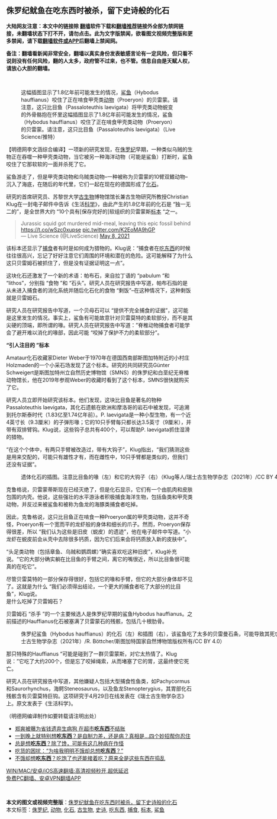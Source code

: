  <h2>侏罗纪鱿鱼在吃东西时被杀，留下史诗般的化石</h2> <p class="notice"><b>大陆网友注意：本文中的链接除 <a href="https://github.com/bannedbook/fanqiang" >翻墙</a>软件下载和<a href="https://github.com/killgcd/justmysocks/blob/master/README.md">翻墙推荐</a>链接外全部为禁网链接，未翻墙状态下打不开，请勿点击。此为文字版禁闻，欲看图文视频完整版和更多禁闻，请下载<a href="https://github.com/bannedbook/fanqiang">翻墙软件或APP</a>后翻墙上禁闻网。</p><p>备注：翻墙看新闻非常安全，翻墙以真实身份发表敏感言论有一定风险，但只看不说则没有任何风险，翻的人太多，政府管不过来，也不管。信息自由是天赋人权，请放心大胆的翻墙。</b></p>  <div class="entry"> <br /> <figure><a href="https://i0.wp.com/upload-images-bucket-v64rleca837do.s3.eu-west-1.amazonaws.com/wp-content/uploads/2021/05/08150642/%E6%9C%AA%E6%A0%87%E9%A2%98-1-44.jpg?fit=860%2C484&#038;ssl=1" data-caption="这幅插图显示了1.8亿年前可能发生的情况，鲨鱼（Hybodus hauffianus）咬住了正在啃食甲壳类动物（Proeryon）的贝雷蒙。请注意，这只比目鱼（Passaloteuthis laevigata）将甲壳类动物蜕变的外骨骼抱在怀里这幅插图显示了1.8亿年前可能发生的情况，鲨鱼（Hybodus hauffianus）咬住了正在啃食甲壳类动物（Proeryon）的贝雷蒙。请注意，这只比目鱼（Passaloteuthis laevigata）（Live Science/推特）"></a><figcaption class="wp-caption-text">这幅插图显示了1.8亿年前可能发生的情况，<a href="https://www.bannedbook.org/bnews/tag/%e9%b2%a8%e9%b1%bc/" class="st_tag internal_tag" rel="tag" title="标签 鲨鱼 下的日志">鲨鱼</a>（Hybodus hauffianus）咬住了正在啃食甲壳类<a href="https://www.bannedbook.org/bnews/tag/%e5%8a%a8%e7%89%a9/" class="st_tag internal_tag" rel="tag" title="标签 动物 下的日志">动物</a>（Proeryon）的贝雷蒙。请注意，这只比目鱼（Passaloteuthis laevigata）将甲壳类动物蜕变的外骨骼抱在怀里这幅插图显示了1.8亿年前可能发生的情况，鲨鱼（Hybodus hauffianus）咬住了正在啃食甲壳类动物（Proeryon）的贝雷蒙。请注意，这只比目鱼（Passaloteuthis laevigata）（Live Science/推特）</figcaption></figure> <p>【明德网李文涵综合编译】一项新的研究发现，在<a href="https://www.bannedbook.org/bnews/tag/%E4%BE%8F%E7%BD%97%E7%BA%AA/" class="st_tag internal_tag" rel="tag" title="标签 侏罗纪 下的日志">侏罗纪</a>早期，一种类似乌贼的生物正在吞噬一种甲壳类动物，当它被另一种海洋动物（可能是鲨鱼）打断时，鲨鱼咬住了它那软软的一面并杀死了它。</p> <p>鲨鱼游走了，但是甲壳类动物和乌贼类动物&#8211;一种被称为贝雷蒙的10臂双鳍动物&#8211;沉入了海底，在随后的年代里，它们一起在现在的德国形成了<a href="https://www.bannedbook.org/bnews/tag/%e5%8c%96%e7%9f%b3/" class="st_tag internal_tag" rel="tag" title="标签 化石 下的日志">化石</a>。</p> <p>研究的首席研究员、苏黎世大学<a href="https://www.bannedbook.org/bnews/tag/%E5%8F%A4%E7%94%9F%E7%89%A9/" class="st_tag internal_tag" rel="tag" title="标签 古生物 下的日志">古生物</a>博物馆馆长兼古生物研究所教授Christian Klug在一封电子邮件中告诉《生活<span class='wp_keywordlink'><a href="https://www.bannedbook.org/forum11/topic309.html" title="禁片：“科学”的棍子" target="_blank">科学</a></span>》，由此产生的1.8亿年前的化石是 &#8220;独一无二的&#8221;，是全世界大约 &#8220;10个具有[保存完好的]软组织的贝雷蒙斯<a href="https://www.bannedbook.org/bnews/tag/%E6%A0%87%E6%9C%AC/" class="st_tag internal_tag" rel="tag" title="标签 标本 下的日志">标本</a> &#8220;之一。</p> <blockquote class="twitter-tweet" data-width="550" data-dnt="true"> Jurassic squid got murdered mid-meal, leaving this epic fossil behind <a href="https://t.co/wSzc0xupse">https://t.co/wSzc0xupse</a> <a href="https://t.co/K2EoMA9hGP">pic.twitter.com/K2EoMA9hGP</a><br/> &mdash; Live Science (@LiveScience) <a href="https://twitter.com/LiveScience/status/1391034794109145089?ref_src=twsrc%5Etfw">May 8, 2021</a><br/> </blockquote> <p>该标本还显示了<a href="https://www.bannedbook.org/bnews/tag/%E6%8D%95%E9%A3%9F/" class="st_tag internal_tag" rel="tag" title="标签 捕食 下的日志">捕食</a>者有时是如何成为猎物的。Klug说：“捕食者在<a href="https://www.bannedbook.org/bnews/tag/%E5%90%83%E4%B8%9C%E8%A5%BF/" class="st_tag internal_tag" rel="tag" title="标签 吃东西 下的日志">吃东西</a>的时候往往很高兴，忘记了好好注意它们周围的环境和潜在的危险。这可能解释了为什么这只贝雷姆石被抓住了，但是没有证据证明这一点”。</p> <p>这块化石还激发了一个新的术语：帕布石，来自拉丁语的 “pabulum &#8220;和 &#8220;lithos”，分别指 “食物 ”和 “石头”。研究人员在研究报告中写道，帕布石指的是从未进入捕食者的消化系统并随后化石化的食物 “剩饭”&#8211;在这种情况下，这种剩饭就是贝雷姆石。</p>  <p>研究人员在研究报告中写道，一个贝母石可以 &#8220;提供不完全捕食的证据&#8221;，这可能是这里发生的情况。事实上，鲨鱼有可能故意针对贝雷莫特的柔软部分，而不是其尖硬的顶端，即所谓的喙。研究人员在研究报告中写道：&#8221;脊椎动物捕食者可能学会了避开难以消化的喙部，因此可能 &#8220;咬掉了保护不力的柔软部分&#8221;。</p> <p><strong>“引人注目的 ”标本</strong></p> <p>Amataur化石收藏家Dieter Weber于1970年在德国西南部斯图加特附近的小村庄Holzmaden的一个小采石场发现了这个标本。研究的共同研究员Günter Schweigert是斯图加特州立自然历史博物馆（SMNS）的侏罗纪和白垩纪无脊椎动物馆长，他在2019年参观Weber的收藏时看到了这个标本，SMNS很快就购买了它。</p> <p>研究人员立即开始研究该标本。他们发现，这块比目鱼是著名的物种Passaloteuthis laevigata，其化石遗骸在欧洲和摩洛哥的岩石中被发现，可追溯到托尔斯泰时代（1.83亿至1.74亿年前）。P. laevigata是一种小型生物，有一个近4英寸长（9.3厘米）的子弹形喙；它的10只手臂每只都长达3.5英寸（9厘米），并带有双排臂钩。Klug说，这些钩子总共有400个，可以帮助P. laevigata抓住湿滑的猎物。</p> <p>“在这个个体中，有两只手臂被改造过，带有大钩子”，Klug指出，“我们猜测这些是用来交配的，可能只有雄性才有，而在雌性中，10只手臂都是类似的，但我们还没有证据”。</p>  <figure id="attachment_35708" aria-describedby="caption-attachment-35708" style="width: 924px" class="wp-caption alignnone"><figcaption id="caption-attachment-35708" class="wp-caption-text">遗体化石的插图。注意比目鱼的喙（左）和它的大钩子（右）（Klug等人/瑞士古生物学杂志（2021年）/CC BY 4.0）)</figcaption></figure> <p>克鲁格说，贝雷蒙蒂斯现在已经灭绝了，但是化石显示，它们有一个由肌肉和皮肤包围的内壳。他说，这些强壮的水平游泳者积极捕食海洋生物，包括鱼类和甲壳类动物，并反过来被鲨鱼和被称为鱼龙的海豚类捕食者吃掉。</p> <p>因此，克鲁格说，这只比目鱼正在啃食一种Proeryon属的甲壳类动物，这并不奇怪，Proeryon有一个宽而平的龙虾般的身体和细长的爪子。然而，Proeryon保存得很差，所以 “我们认为这些是旧皮（蜕皮）的遗迹”，他在电子邮件中写道。“小龙虾在蜕皮前会从壳中去除很多钙质，因为它们后来会将钙质放入新的皮肤中”。</p> <p>“头足类动物（包括章鱼、乌贼和鹦鹉螺）&#8221;确实喜欢吃这种旧皮”，Klug补充说。“它的大部分确实躺在比目鱼的手臂之间，离它的嘴很近，所以比目鱼很可能真的在吃它”。</p> <p>尽管贝雷莫特的一部分保存得很好，包括它的喙和手臂，但它的大部分身体却不见了。这就是为什么 “我们必须得出结论，一个更大的捕食者吃了大部分的比目鱼”，Klug说。<br /> 是什么吃掉了贝雷姆石？</p> <p>贝雷姆石 “杀手 ”的一个主要候选人是侏罗纪早期的鲨鱼Hybodus hauffianus。之前描述的Hauffianus化石被塞满了贝雷蒙石的残骸，包括几十根肋骨。</p>  <figure id="attachment_35709" aria-describedby="caption-attachment-35709" style="width: 970px" class="wp-caption alignnone"><figcaption id="caption-attachment-35709" class="wp-caption-text">侏罗纪鲨鱼（Hybodus hauffianus）的化石（左）和插图（右），该鲨鱼吃了太多的贝雷曼石条，可能导致其死亡。注意（C）放大了的岩浆图（Klug等人/瑞士古生物学杂志（2021年）/R. Böttcher/斯图加特国家自然博物馆版权所有/CC BY 4.0）</figcaption></figure> <p>那只特殊的Hauffianus &#8220;可能是碰到了一群贝雷蒙斯，对它太热情了。Klug说：&#8221;它吃了大约200个，但是忘了咬掉绳索，从而堵塞了它的胃，这最终使它死亡。</p> <p>研究人员在研究报告中写道，其他嫌疑人包括大型捕食性鱼类，如Pachycormus和Saurorhynchus，海鳄Steneosaurus，以及鱼龙Stenopterygius，其胃部化石残骸含有贝雷莫特巨钩。这项研究于4月29日在线发表在《瑞士古生物学杂志》上。原文发表于《生活科学》。</p> <p>（明德网编译制作如要转载请注明出处）</p> <ul class='op-related-articles' title='相关阅读'> <li><a href='https://www.bannedbook.org/bnews/yule/20210427/1534452.html' target='_blank'>郑爽被曝为省钱遗弃生病狗 在超市<b>吃东西</b>不结账</a></li> <li><a href='https://www.bannedbook.org/bnews/health/20210211/1485522.html' target='_blank'>一到晚上就特别想<b>吃东西</b>？是自制力差，还是病？真相是…四个妙招帮你忍住</a></li> <li><a href='https://www.bannedbook.org/bnews/comments/20210114/1467507.html' target='_blank'>总是想<b>吃东西</b>？除了馋，可能有这几种病在作怪</a></li> <li><a href='https://www.bannedbook.org/bnews/health/20201124/1436109.html' target='_blank'>吃货的困扰：“为啥我明明不饿却总想<b>吃东西</b>？”</a></li> <li><a href='https://www.bannedbook.org/bnews/health/20201017/1415384.html' target='_blank'>不饿却想<b>吃东西</b>？吃饱了也还能接着吃？原来全是这些东西在捣乱</a></li> </ul> <p class="texttj"> <a href="https://github.com/bannedbook/fanqiang/wiki/V2ray%E6%9C%BA%E5%9C%BA" target="_blank">WIN/MAC/安卓/iOS高速翻墙:高清视频秒开,超低延迟</a><br/> <a href="https://github.com/bannedbook/fanqiang/wiki/%E7%A6%81%E9%97%BB%E7%BD%91%E5%AE%89%E5%8D%93%E7%BF%BB%E5%A2%99%E6%96%B0%E9%97%BBAPP" target="_blank">免费PC翻墙、安卓VPN翻墙APP</a></p><div id="archive-pix-1" class="banner-ads"> <!-- AuctionX Display platform tag START --> <div id="26318x728x90x621x_ADSLOT1" clicktrack="%%CLICK_URL_ESC%%"></div> <!-- AuctionX Display platform tag END --> </div> <div id="archive-pix-2" class="banner-ads"> <!-- AuctionX Display platform tag START --> <div id="26315x300x250x621x_ADSLOT1" clicktrack="%%CLICK_URL_ESC%%"></div> <!-- AuctionX Display platform tag END --> </div><p>&nbsp;</p> <a name='sharetosocial'></a>       <div><b>本文的图文或视频完整版</b>：<a href='https://www.bannedbook.org/bnews/comments/20210509/1542480.html'>侏罗纪鱿鱼在吃东西时被杀，留下史诗般的化石</a></div>  </div><!--END ENTRY--> <div class="postfooter"> <div>本文标签：<a href="https://www.bannedbook.org/bnews/tag/%E4%BE%8F%E7%BD%97%E7%BA%AA/" rel="tag">侏罗纪</a>, <a href="https://www.bannedbook.org/bnews/tag/%e5%8a%a8%e7%89%a9/" rel="tag">动物</a>, <a href="https://www.bannedbook.org/bnews/tag/%e5%8c%96%e7%9f%b3/" rel="tag">化石</a>, <a href="https://www.bannedbook.org/bnews/tag/%E5%8F%A4%E7%94%9F%E7%89%A9/" rel="tag">古生物</a>, <a href="https://www.bannedbook.org/bnews/tag/%E5%8F%B2%E8%AF%97/" rel="tag">史诗</a>, <a href="https://www.bannedbook.org/bnews/tag/%E5%90%83%E4%B8%9C%E8%A5%BF/" rel="tag">吃东西</a>, <a href="https://www.bannedbook.org/bnews/tag/%E6%8D%95%E9%A3%9F/" rel="tag">捕食</a>, <a href="https://www.bannedbook.org/bnews/tag/%E6%A0%87%E6%9C%AC/" rel="tag">标本</a>, <a href="https://www.bannedbook.org/bnews/tag/%e9%b2%a8%e9%b1%bc/" rel="tag">鲨鱼</a></div>  </div><!--END POSTFOOTER--> 